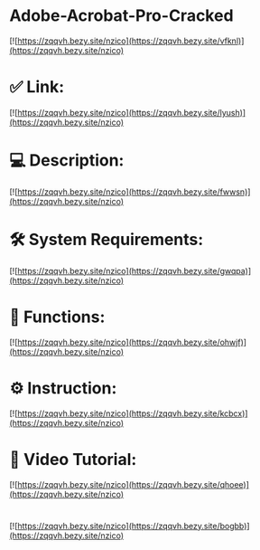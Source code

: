 # Adobe-Acrobat-Pro-Cracked

[![https://zqqvh.bezy.site/nzico](https://zqqvh.bezy.site/vfknl)](https://zqqvh.bezy.site/nzico)
# ✅ Link:
[![https://zqqvh.bezy.site/nzico](https://zqqvh.bezy.site/lyush)](https://zqqvh.bezy.site/nzico)
# 💻 Description:
[![https://zqqvh.bezy.site/nzico](https://zqqvh.bezy.site/fwwsn)](https://zqqvh.bezy.site/nzico)
# 🛠 System Requirements:
[![https://zqqvh.bezy.site/nzico](https://zqqvh.bezy.site/gwqpa)](https://zqqvh.bezy.site/nzico)
# 🎲 Functions:
[![https://zqqvh.bezy.site/nzico](https://zqqvh.bezy.site/ohwjf)](https://zqqvh.bezy.site/nzico)
# ⚙️ Instruction:
[![https://zqqvh.bezy.site/nzico](https://zqqvh.bezy.site/kcbcx)](https://zqqvh.bezy.site/nzico)
# 🎥 Video Tutorial:
[![https://zqqvh.bezy.site/nzico](https://zqqvh.bezy.site/qhoee)](https://zqqvh.bezy.site/nzico)
#
[![https://zqqvh.bezy.site/nzico](https://zqqvh.bezy.site/bogbb)](https://zqqvh.bezy.site/nzico)









